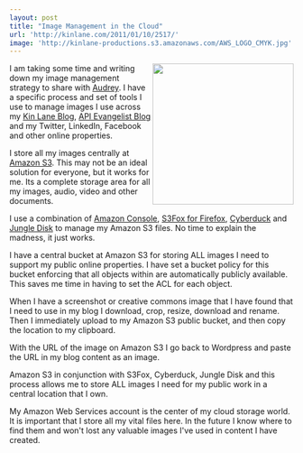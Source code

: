 ```yaml
---
layout: post
title: "Image Management in the Cloud"
url: 'http://kinlane.com/2011/01/10/2517/'
image: 'http://kinlane-productions.s3.amazonaws.com/AWS_LOGO_CMYK.jpg'
---
```


<img src="http://kinlane-productions.s3.amazonaws.com/AWS_LOGO_CMYK.jpg" alt="" width="250" align="right" />I am taking some time and writing down my image management strategy to share with [Audrey][1]. I have a specific process and set of tools I use to manage images I use across my [Kin Lane Blog][2], [API Evangelist Blog][3] and my Twitter, LinkedIn, Facebook and other online properties.

I store all my images centrally at [Amazon S3][4]. This may not be an ideal solution for everyone, but it works for me. Its a complete storage area for all my images, audio, video and other documents.

I use a combination of [Amazon Console][5], [S3Fox for Firefox][6], [Cyberduck][7] and [Jungle Disk][8] to manage my Amazon S3 files. No time to explain the madness, it just works.

I have a central bucket at Amazon S3 for storing ALL images I need to support my public online properties. I have set a bucket policy for this bucket enforcing that all objects within are automatically publicly available. This saves me time in having to set the ACL for each object.

When I have a screenshot or creative commons image that I have found that I need to use in my blog I download, crop, resize, download and rename. Then I immediately upload to my Amazon S3 public bucket, and then copy the location to my clipboard.

With the URL of the image on Amazon S3 I go back to Wordpress and paste the URL in my blog content as an image.

Amazon S3 in conjunction with S3Fox, Cyberduck, Jungle Disk and this process allows me to store ALL images I need for my public work in a central location that I own.

My Amazon Web Services account is the center of my cloud storage world. It is important that I store all my vital files here. In the future I know where to find them and won't lost any valuable images I've used in content I have created.

   [1]: http://www.audreywatters.com
   [2]: http://www.kinlane.com
   [3]: http://www.apievangelist.com/
   [4]: http://www.kinlane.com/category/amazon/amazon-s3/
   [5]: https://console.aws.amazon.com
   [6]: https://addons.mozilla.org/en-US/firefox/addon/3247/
   [7]: http://cyberduck.ch/
   [8]: https://www.jungledisk.com/
